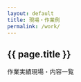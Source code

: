 ```yaml
---
layout: default
title: 現場・作業例
permalink: /work/
---
```


<section class="work">
  <h2>{{ page.title }}</h2>
  <p>作業実績現場・内容一覧</p>
</section>
